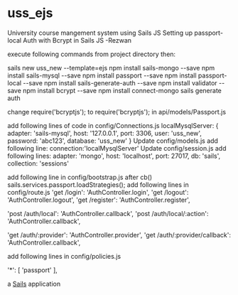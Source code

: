 # uss_ejs
University course mangement system using Sails JS
Setting up passport-local Auth with Bcrypt in Sails JS -Rezwan

execute following commands from project directory then:

sails new uss_new --template=ejs
npm install sails-mongo --save
npm install sails-mysql --save
npm install passport --save
npm install passport-local --save
npm install sails-generate-auth --save
npm install validator --save
npm install bcrypt --save
npm install connect-mongo
sails generate auth

change require('bcryptjs'); to require('bcryptjs'); in api/models/Passport.js

add following lines of code in  config/Connections.js
localMysqlServer: {
 adapter: 'sails-mysql',
 host: '127.0.0.1',
 port: 3306,
 user: 'uss_new',
 password: 'abc123',
 database: 'uss_new'
}
Update config/models.js add following line:
connection:'localMysqlServer'
Update config/session.js add following lines:
adapter: 'mongo',
host: 'localhost',
port: 27017,
db: 'sails',
collection: 'sessions'

add following line in config/bootstrap.js after cb()
sails.services.passport.loadStrategies();
add following lines in config/route.js
 'get /login': 'AuthController.login',
  'get /logout': 'AuthController.logout',
  'get /register': 'AuthController.register',

  'post /auth/local': 'AuthController.callback',
  'post /auth/local/:action': 'AuthController.callback',

  'get /auth/:provider': 'AuthController.provider',
  'get /auth/:provider/callback': 'AuthController.callback',

add following lines in config/policies.js

'*': [ 'passport' ],


a [Sails](http://sailsjs.org) application
